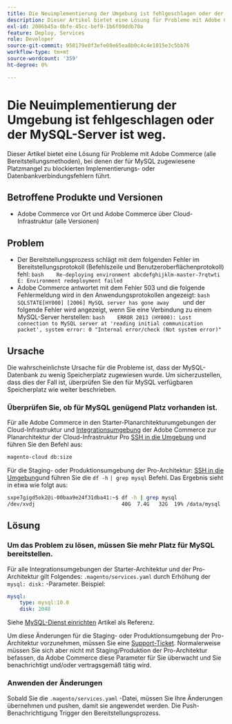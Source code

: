 ```yaml
---
title: Die Neuimplementierung der Umgebung ist fehlgeschlagen oder der MySQL-Server ist weg.
description: Dieser Artikel bietet eine Lösung für Probleme mit Adobe Commerce (alle Bereitstellungsmethoden), bei denen der für MySQL zugewiesene Platzmangel zu blockierten Implementierungs- oder Datenbankverbindungsfehlern führt.
exl-id: 2086b45a-0bfe-45cc-bef9-1b6f09ddb70a
feature: Deploy, Services
role: Developer
source-git-commit: 958179e0f3efe08e65ea8b0c4c4e1015e3c5bb76
workflow-type: tm+mt
source-wordcount: '359'
ht-degree: 0%

---
```


# Die Neuimplementierung der Umgebung ist fehlgeschlagen oder der MySQL-Server ist weg.

Dieser Artikel bietet eine Lösung für Probleme mit Adobe Commerce (alle Bereitstellungsmethoden), bei denen der für MySQL zugewiesene Platzmangel zu blockierten Implementierungs- oder Datenbankverbindungsfehlern führt.

## Betroffene Produkte und Versionen

* Adobe Commerce vor Ort und Adobe Commerce über Cloud-Infrastruktur (alle Versionen)

## Problem

* Der Bereitstellungsprozess schlägt mit dem folgenden Fehler im Bereitstellungsprotokoll (Befehlszeile und Benutzeroberflächenprotokoll) fehl:  ```bash    Re-deploying environment abcdefghijklm-master-7rqtwti         E: Environment redeployment failed    ```
* Adobe Commerce antwortet mit dem Fehler 503 und die folgende Fehlermeldung wird in den Anwendungsprotokollen angezeigt:    ```bash    SQLSTATE[HY000] [2006] MySQL server has gone away    ```    und der folgende Fehler wird angezeigt, wenn Sie eine Verbindung zu einem MySQL-Server herstellen:    ```bash    ERROR 2013 (HY000): Lost connection to MySQL server at 'reading initial communication packet', system error: 0 "Internal error/check (Not system error)"    ```

## Ursache

Die wahrscheinlichste Ursache für die Probleme ist, dass der MySQL-Datenbank zu wenig Speicherplatz zugewiesen wurde. Um sicherzustellen, dass dies der Fall ist, überprüfen Sie den für MySQL verfügbaren Speicherplatz wie weiter beschrieben.

### Überprüfen Sie, ob für MySQL genügend Platz vorhanden ist.

Für alle Adobe Commerce in den Starter-Planarchitekturumgebungen der Cloud-Infrastruktur und [Integrationsumgebung](/help/announcements/adobe-commerce-announcements/integration-environment-enhancement-request-pro-and-starter.md) der Adobe Commerce zur Planarchitektur der Cloud-Infrastruktur Pro [SSH in die Umgebung](https://experienceleague.adobe.com/docs/commerce-cloud-service/user-guide/develop/secure-connections.html) und führen Sie den Befehl aus:

```bash
magento-cloud db:size
```

Für die Staging- oder Produktionsumgebung der Pro-Architektur: [SSH in die Umgebung](https://experienceleague.adobe.com/docs/commerce-cloud-service/user-guide/develop/secure-connections.html)und führen Sie die `df -h`   `| grep mysql` Befehl. Das Ergebnis sieht in etwa wie folgt aus:

```bash
sxpe7gigd5ok2@i-00baa9e24f31dba41:~$ df -h | grep mysql
/dev/xvdj                            40G  7.4G   32G  19% /data/mysql
```

## Lösung

### Um das Problem zu lösen, müssen Sie mehr Platz für MySQL bereitstellen.

Für alle Integrationsumgebungen der Starter-Architektur und der Pro-Architektur gilt Folgendes: `.magento/services.yaml` durch Erhöhung der `mysql: disk:` -Parameter. Beispiel:

```yaml
mysql:
    type: mysql:10.0
    disk: 2048
```

Siehe [MySQL-Dienst einrichten](https://experienceleague.adobe.com/docs/commerce-cloud-service/user-guide/configure/service/mysql.html) Artikel als Referenz.

Um diese Änderungen für die Staging- oder Produktionsumgebung der Pro-Architektur vorzunehmen, müssen Sie eine [Support-Ticket](https://support.magento.com). Normalerweise müssen Sie sich aber nicht mit Staging/Produktion der Pro-Architektur befassen, da Adobe Commerce diese Parameter für Sie überwacht und Sie benachrichtigt und/oder vertragsgemäß tätig wird.

### Anwenden der Änderungen

Sobald Sie die `.magento/services.yaml` -Datei, müssen Sie Ihre Änderungen übernehmen und pushen, damit sie angewendet werden. Die Push-Benachrichtigung Trigger den Bereitstellungsprozess.
